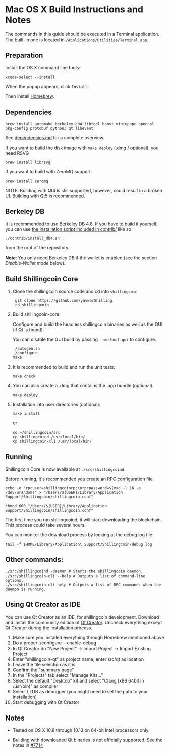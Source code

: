 Mac OS X Build Instructions and Notes
====================================
The commands in this guide should be executed in a Terminal application.
The built-in one is located in `/Applications/Utilities/Terminal.app`.

Preparation
-----------
Install the OS X command line tools:

`xcode-select --install`

When the popup appears, click `Install`.

Then install [Homebrew](https://brew.sh).

Dependencies
----------------------

    brew install automake berkeley-db4 libtool boost miniupnpc openssl pkg-config protobuf python3 qt libevent

See [dependencies.md](dependencies.md) for a complete overview.

If you want to build the disk image with `make deploy` (.dmg / optional), you need RSVG

    brew install librsvg

If you want to build with ZeroMQ support
    
    brew install zeromq

NOTE: Building with Qt4 is still supported, however, could result in a broken UI. Building with Qt5 is recommended.

Berkeley DB
-----------
It is recommended to use Berkeley DB 4.8. If you have to build it yourself,
you can use [the installation script included in contrib/](/contrib/install_db4.sh)
like so

```shell
./contrib/install_db4.sh .
```

from the root of the repository.

**Note**: You only need Berkeley DB if the wallet is enabled (see the section *Disable-Wallet mode* below).

Build Shillingcoin Core
------------------------

1. Clone the shillingcoin source code and cd into `shillingcoin`

        git clone https://github.com/yavwa/Shilling
        cd shillingcoin

2.  Build shillingcoin-core:

    Configure and build the headless shillingcoin binaries as well as the GUI (if Qt is found).

    You can disable the GUI build by passing `--without-gui` to configure.

        ./autogen.sh
        ./configure
        make

3.  It is recommended to build and run the unit tests:

        make check

4.  You can also create a .dmg that contains the .app bundle (optional):

        make deploy

5.  Installation into user directories (optional):

        make install

    or

        cd ~/shillingcoin/src
        cp shillingcoind /usr/local/bin/
        cp shillingcoin-cli /usr/local/bin/

Running
-------

Shillingcoin Core is now available at `./src/shillingcoind`

Before running, it's recommended you create an RPC configuration file.

    echo -e "rpcuser=shillingcoinrpc\nrpcpassword=$(xxd -l 16 -p /dev/urandom)" > "/Users/${USER}/Library/Application Support/Shillingcoin/shillingcoin.conf"

    chmod 600 "/Users/${USER}/Library/Application Support/Shillingcoin/shillingcoin.conf"

The first time you run shillingcoind, it will start downloading the blockchain. This process could take several hours.

You can monitor the download process by looking at the debug.log file:

    tail -f $HOME/Library/Application\ Support/Shillingcoin/debug.log

Other commands:
-------

    ./src/shillingcoind -daemon # Starts the shillingcoin daemon.
    ./src/shillingcoin-cli --help # Outputs a list of command-line options.
    ./src/shillingcoin-cli help # Outputs a list of RPC commands when the daemon is running.

Using Qt Creator as IDE
------------------------
You can use Qt Creator as an IDE, for shillingcoin development.
Download and install the community edition of [Qt Creator](https://www.qt.io/download/).
Uncheck everything except Qt Creator during the installation process.

1. Make sure you installed everything through Homebrew mentioned above
2. Do a proper ./configure --enable-debug
3. In Qt Creator do "New Project" -> Import Project -> Import Existing Project
4. Enter "shillingcoin-qt" as project name, enter src/qt as location
5. Leave the file selection as it is
6. Confirm the "summary page"
7. In the "Projects" tab select "Manage Kits..."
8. Select the default "Desktop" kit and select "Clang (x86 64bit in /usr/bin)" as compiler
9. Select LLDB as debugger (you might need to set the path to your installation)
10. Start debugging with Qt Creator

Notes
-----

* Tested on OS X 10.8 through 10.13 on 64-bit Intel processors only.

* Building with downloaded Qt binaries is not officially supported. See the notes in [#7714](https://github.com/bitcoin/bitcoin/issues/7714)

